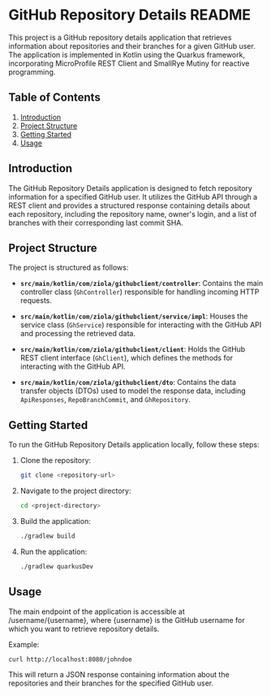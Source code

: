 # GitHub Repository Details README

This project is a GitHub repository details application that retrieves information about repositories and their branches for a given GitHub user. The application is implemented in Kotlin using the Quarkus framework, incorporating MicroProfile REST Client and SmallRye Mutiny for reactive programming.

## Table of Contents

1. [Introduction](#introduction)
2. [Project Structure](#project-structure)
3. [Getting Started](#getting-started)
4. [Usage](#usage)

## Introduction

The GitHub Repository Details application is designed to fetch repository information for a specified GitHub user. It utilizes the GitHub API through a REST client and provides a structured response containing details about each repository, including the repository name, owner's login, and a list of branches with their corresponding last commit SHA.

## Project Structure

The project is structured as follows:

- **`src/main/kotlin/com/ziola/githubclient/controller`**: Contains the main controller class (`GhController`) responsible for handling incoming HTTP requests.

- **`src/main/kotlin/com/ziola/githubclient/service/impl`**: Houses the service class (`GhService`) responsible for interacting with the GitHub API and processing the retrieved data.

- **`src/main/kotlin/com/ziola/githubclient/client`**: Holds the GitHub REST client interface (`GhClient`), which defines the methods for interacting with the GitHub API.

- **`src/main/kotlin/com/ziola/githubclient/dto`**: Contains the data transfer objects (DTOs) used to model the response data, including `ApiResponses`, `RepoBranchCommit`, and `GhRepository`.

## Getting Started

To run the GitHub Repository Details application locally, follow these steps:

1. Clone the repository:

   ```bash
   git clone <repository-url>

2. Navigate to the project directory:

   ```bash
   cd <project-directory>

3. Build the application:

    ```bash
   ./gradlew build

4. Run the application:

    ```bash
    ./gradlew quarkusDev

## Usage

The main endpoint of the application is accessible at /username/{username}, where {username} is the GitHub username for which you want to retrieve repository details.

Example:

    curl http://localhost:8080/johndoe

This will return a JSON response containing information about the repositories and their branches for the specified GitHub user.


